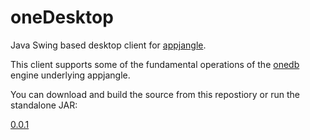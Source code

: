 oneDesktop
==========

Java Swing based desktop client for [appjangle](http://appjangle.com).

This client supports some of the fundamental operations of the [onedb](http://ononedb.com) engine underlying appjangle.

You can download and build the source from this repostiory or run the standalone JAR:

[0.0.1](https://dl.dropbox.com/u/957046/onedb/mvn-releases/one/app/desktop/oneDesktop/0.0.1/oneDesktop-0.0.1-jar-with-dependencies.jar)